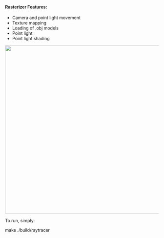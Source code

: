 #### Rasterizer Features:
- Camera and point light movement
- Texture mapping
- Loading of .obj models
- Point light
- Point light shading

<p align="center">
  <img src="https://preview.ibb.co/gTN68J/rasterizer.png" width=550/>
</p>


To run, simply:

make
./build/raytracer

